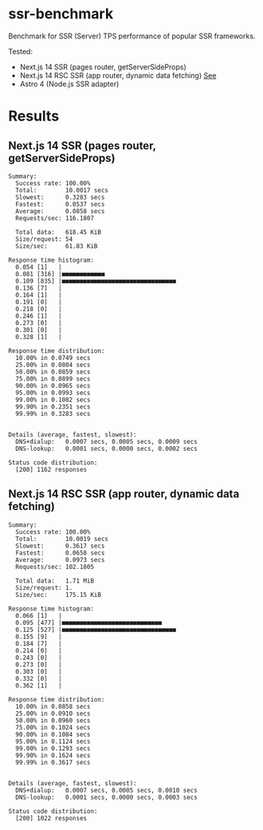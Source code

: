 # ssr-benchmark

Benchmark for SSR (Server) TPS performance of popular SSR frameworks.

Tested:

- Next.js 14 SSR (pages router, getServerSideProps)
- Next.js 14 RSC SSR (app router, dynamic data fetching) [See](https://nextjs.org/docs/app/building-your-application/rendering/server-components#dynamic-rendering)
- Astro 4 (Node.js SSR adapter)

# Results

## Next.js 14 SSR (pages router, getServerSideProps)

```
Summary:
  Success rate: 100.00%
  Total:        10.0017 secs
  Slowest:      0.3283 secs
  Fastest:      0.0537 secs
  Average:      0.0858 secs
  Requests/sec: 116.1807

  Total data:   618.45 KiB
  Size/request: 54
  Size/sec:     61.83 KiB

Response time histogram:
  0.054 [1]   |
  0.081 [316] |■■■■■■■■■■■■
  0.109 [835] |■■■■■■■■■■■■■■■■■■■■■■■■■■■■■■■■
  0.136 [7]   |
  0.164 [1]   |
  0.191 [0]   |
  0.218 [0]   |
  0.246 [1]   |
  0.273 [0]   |
  0.301 [0]   |
  0.328 [1]   |

Response time distribution:
  10.00% in 0.0749 secs
  25.00% in 0.0804 secs
  50.00% in 0.0859 secs
  75.00% in 0.0899 secs
  90.00% in 0.0965 secs
  95.00% in 0.0993 secs
  99.00% in 0.1082 secs
  99.90% in 0.2351 secs
  99.99% in 0.3283 secs


Details (average, fastest, slowest):
  DNS+dialup:   0.0007 secs, 0.0005 secs, 0.0009 secs
  DNS-lookup:   0.0001 secs, 0.0000 secs, 0.0002 secs

Status code distribution:
  [200] 1162 responses
```

## Next.js 14 RSC SSR (app router, dynamic data fetching)

```
Summary:
  Success rate: 100.00%
  Total:        10.0019 secs
  Slowest:      0.3617 secs
  Fastest:      0.0658 secs
  Average:      0.0973 secs
  Requests/sec: 102.1805

  Total data:   1.71 MiB
  Size/request: 1.
  Size/sec:     175.15 KiB

Response time histogram:
  0.066 [1]   |
  0.095 [477] |■■■■■■■■■■■■■■■■■■■■■■■■■■■■
  0.125 [527] |■■■■■■■■■■■■■■■■■■■■■■■■■■■■■■■■
  0.155 [9]   |
  0.184 [7]   |
  0.214 [0]   |
  0.243 [0]   |
  0.273 [0]   |
  0.303 [0]   |
  0.332 [0]   |
  0.362 [1]   |

Response time distribution:
  10.00% in 0.0858 secs
  25.00% in 0.0910 secs
  50.00% in 0.0960 secs
  75.00% in 0.1024 secs
  90.00% in 0.1084 secs
  95.00% in 0.1124 secs
  99.00% in 0.1293 secs
  99.90% in 0.1624 secs
  99.99% in 0.3617 secs


Details (average, fastest, slowest):
  DNS+dialup:   0.0007 secs, 0.0005 secs, 0.0010 secs
  DNS-lookup:   0.0001 secs, 0.0000 secs, 0.0003 secs

Status code distribution:
  [200] 1022 responses
```
